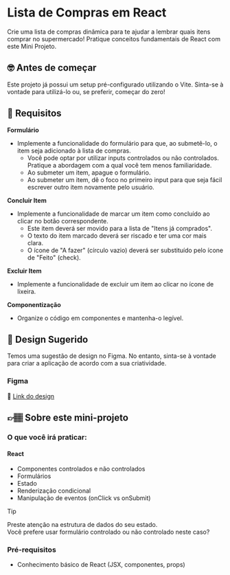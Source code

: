 # Lista de Compras em React

Crie uma lista de compras dinâmica para te ajudar a lembrar quais itens comprar no supermercado! Pratique conceitos fundamentais de React com este Mini Projeto.

## 🤓 Antes de começar

Este projeto já possui um setup pré-configurado utilizando o Vite. Sinta-se à vontade para utilizá-lo ou, se preferir, começar do zero!

## 🔨 Requisitos

**Formulário**
- Implemente a funcionalidade do formulário para que, ao submetê-lo, o item seja adicionado à lista de compras.
    - Você pode optar por utilizar inputs controlados ou não controlados. Pratique a abordagem com a qual você tem menos familiaridade.
    - Ao submeter um item, apague o formulário.
    - Ao submeter um item, dê o foco no primeiro input para que seja fácil escrever outro item novamente pelo usuário. 

**Concluir Item**
- Implemente a funcionalidade de marcar um item como concluído ao clicar no botão correspondente.
    - Este item deverá ser movido para a lista de "Itens já comprados".
    - O texto do item marcado deverá ser riscado e ter uma cor mais clara.
    - O ícone de "A fazer" (círculo vazio) deverá ser substituído pelo ícone de "Feito" (check).

**Excluir Item**
- Implemente a funcionalidade de excluir um item ao clicar no ícone de lixeira.

**Componentização**
- Organize o código em componentes e mantenha-o legível.

## 🎨 Design Sugerido

Temos uma sugestão de design no Figma. No entanto, sinta-se à vontade para criar a aplicação de acordo com a sua criatividade.

### Figma

🔗 [Link do design](https://www.figma.com/community/file/1359838269352833899/mini-projeto-lista-de-compras-em-react)

## 👉🏽 Sobre este mini-projeto

### O que você irá praticar:

#### React

- Componentes controlados e não controlados
- Formulários
- Estado
- Renderização condicional
- Manipulação de eventos (onClick vs onSubmit)

> [!TIP]  
> Preste atenção na estrutura de dados do seu estado.  
> Você prefere usar formulário controlado ou não controlado neste caso?  

### Pré-requisitos

- Conhecimento básico de React (JSX, componentes, props)
